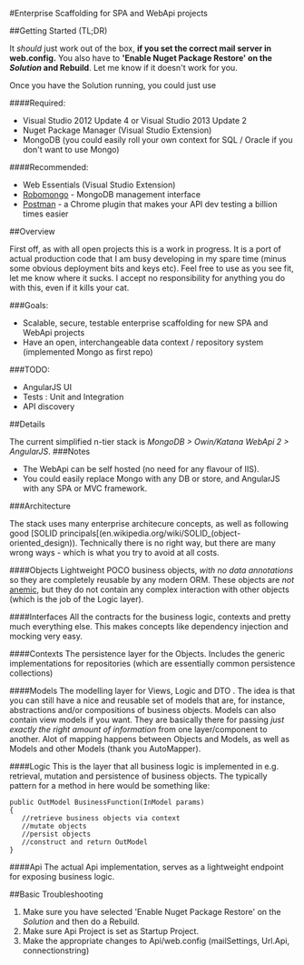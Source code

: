 #Enterprise Scaffolding for SPA and WebApi projects

##Getting Started (TL;DR)

It *should* just work out of the box, **if you set the correct mail server in web.config.** You also have to **'Enable Nuget Package Restore' on the *Solution* and Rebuild**. Let me know if it doesn't work for you.

Once you have the Solution running, you could just use 

####Required:

* Visual Studio 2012 Update 4 or Visual Studio 2013 Update 2
* Nuget Package Manager (Visual Studio Extension)
* MongoDB (you could easily roll your own context for SQL / Oracle if you don't want to use Mongo)
 
####Recommended:

* Web Essentials (Visual Studio Extension)
* [Robomongo](http://robomongo.org/) - MongoDB management interface
* [Postman](http://www.getpostman.com/) - a Chrome plugin that makes your API dev testing a billion times easier


##Overview

First off, as with all open projects this is a work in progress. It is a port of actual production code that I am busy developing in my spare time (minus some obvious deployment bits and keys etc). Feel free to use as you see fit, let me know where it sucks. I accept no responsibility for anything you do with this, even if it kills your cat.

###Goals:

* Scalable, secure, testable enterprise scaffolding for new SPA and WebApi projects
* Have an open, interchangeable data context / repository system (implemented Mongo as first repo)

###TODO:

* AngularJS UI
* Tests : Unit and Integration
* API discovery

##Details

The current simplified n-tier stack is *MongoDB > Owin/Katana WebApi 2 > AngularJS*. 
###Notes

* The WebApi can be self hosted (no need for any flavour of IIS).
* You could easily replace Mongo with any DB or store, and AngularJS with any SPA or MVC framework. 

###Architecture

The stack uses many enterprise architecure concepts, as well as following good [SOLID principals[(en.wikipedia.org/wiki/SOLID_(object-oriented_design)). Technically there is no right way, but there are many wrong ways - which is what you try to avoid at all costs.

####Objects
Lightweight POCO business objects, *with no data annotations* so they are completely reusable by any modern ORM. These objects are *not* [anemic](http://en.wikipedia.org/wiki/Anemic_domain_model), but they do not contain any complex interaction with other objects (which is the job of the Logic layer).

####Interfaces
All the contracts for the business logic, contexts and pretty much everything else. This makes concepts like dependency injection and mocking very easy.

####Contexts
The persistence layer for the Objects. Includes the generic implementations for repositories (which are essentially common persistence collections)

####Models
The modelling layer for Views, Logic and DTO . The idea is that you can still have a nice and reusable set of models that are, for instance, abstractions and/or compositions of business objects. Models can also contain view models if you want. They are basically there for passing *just exactly the right amount of information* from one layer/component to another. Alot of mapping happens between Objects and Models, as well as Models and other Models (thank you AutoMapper).

####Logic
This is the layer that all business logic is implemented in e.g. retrieval, mutation and persistence of business objects. The typically pattern for a method in here would be something like:
```
public OutModel BusinessFunction(InModel params)
{
   //retrieve business objects via context
   //mutate objects
   //persist objects
   //construct and return OutModel
}
```

####Api
The actual Api implementation, serves as a lightweight endpoint for exposing business logic.

##Basic Troubleshooting

1. Make sure you have selected 'Enable Nuget Package Restore' on the *Solution* and then do a Rebuild.
2. Make sure Api Project is set as Startup Project.
3. Make the appropriate changes to Api/web.config (mailSettings, Url.Api, connectionstring)
